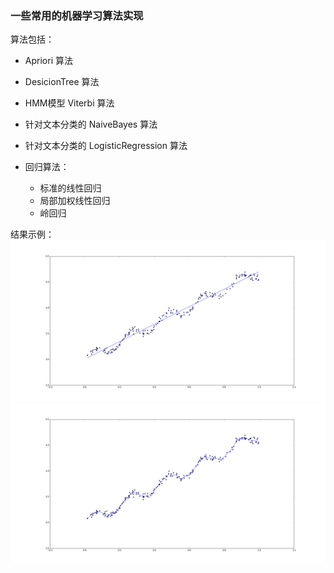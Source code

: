 ### 一些常用的机器学习算法实现

算法包括：

* Apriori 算法

* DesicionTree 算法

* HMM模型 Viterbi 算法

* 针对文本分类的 NaiveBayes 算法

* 针对文本分类的 LogisticRegression 算法

* 回归算法：
	* 标准的线性回归
	* 局部加权线性回归
	* 岭回归

结果示例：
![image](./Regression/standRegresResults.png)
![image](./Regression/lwlrResults.png)
